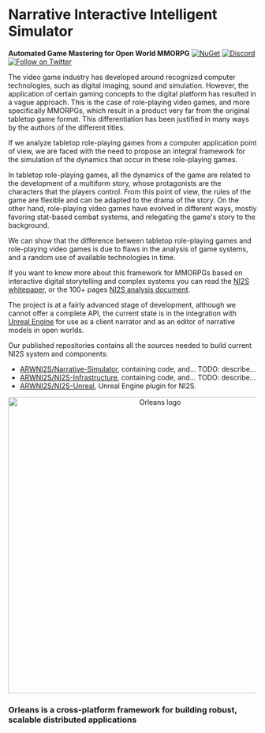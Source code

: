 # Narrative Interactive Intelligent Simulator
**Automated Game Mastering for Open World MMORPG**
[![NuGet](https://img.shields.io/nuget/v/Microsoft.Orleans.Core.svg?style=flat)](http://www.nuget.org/profiles/Orleans)
[![Discord](https://img.shields.io/discord/333727978460676096?color=4db798&label=Discord%20Chat&logoColor=4db798)](https://aka.ms/orleans-discord)
[![Follow on Twitter](https://img.shields.io/twitter/follow/msftorleans.svg?style=social&logo=twitter)](https://twitter.com/intent/follow?screen_name=msftorleans)


The video game industry has developed around recognized computer technologies, such as digital imaging, sound and simulation. However, the application of certain gaming concepts to the digital platform has resulted in a vague approach. This is the case of role-playing video games, and more specifically MMORPGs, which result in a product very far from the original tabletop game format. This differentiation has been justified in many ways by the authors of the different titles.

If we analyze tabletop role-playing games from a computer application point of view, we are faced with the need to propose an integral framework for the simulation of the dynamics that occur in these role-playing games.

In tabletop role-playing games, all the dynamics of the game are related to the development of a multiform story, whose protagonists are the characters that the players control. From this point of view, the rules of the game are flexible and can be adapted to the drama of the story. On the other hand, role-playing video games have evolved in different ways, mostly favoring stat-based combat systems, and relegating the game's story to the background.

We can show that the difference between tabletop role-playing games and role-playing video games is due to flaws in the analysis of game systems, and a random use of available technologies in time.

If you want to know more about this framework for MMORPGs based on interactive digital storytelling and complex systems you can read the [NI2S whitepaper](https://not.available.yet/docs/whitepaper.pdf), or the 100+ pages [NI2S analysis document](https://not.available.yet/docs/NI2S_full.pdf).

The project is at a fairly advanced stage of development, although we cannot offer a complete API, the current state is in the integration with [Unreal Engine](https://www.unrealengine.com/) for use as a client narrator and as an editor of narrative models in open worlds.

Our published repositories contains all the sources needed to build current NI2S system and components:

- [ARWNI2S/Narrative-Simulator](https://github.com/ARWNI2S/Narrative-Simulator), containing code, and… TODO: describe...
- [ARWNI2S/NI2S-Infrastructure](https://github.com/ARWNI2S/NI2S-Infrastructure), containing code, and… TODO: describe...
- [ARWNI2S/NI2S-Unreal](https://github.com/ARWNI2S/NI2S-Unreal), Unreal Engine plugin for NI2S.

<p align="center">
  <image src="https://raw.githubusercontent.com/dotnet/orleans/gh-pages/assets/logo_full.png" alt="Orleans logo" width="600px">
</p>


### Orleans is a cross-platform framework for building robust, scalable distributed applications